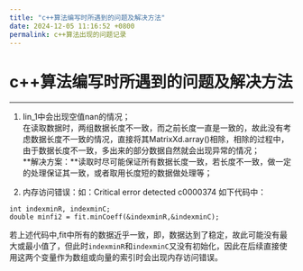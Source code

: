 ```yaml
---
title: "c++算法编写时所遇到的问题及解决方法"
date: 2024-12-05 11:16:52 +0800
permalink: c++算法出现的问题记录
---
```

# c++算法编写时所遇到的问题及解决方法

***
1. Iin_1中会出现空值nan的情况；  
在读取数据时，两组数据长度不一致，而之前长度一直是一致的，故此没有考虑数据长度不一致的情况，直接将其MatrixXd.array()相除，相除的过程中，由于数据长度不一致，多出来的部分数据自然就会出现异常的情况；  
**解决方案：**读取时尽可能保证所有数据长度一致，若长度不一致，做一定的处理保证其一致，或者取用长度短的数据做处理等；

2. 内存访问错误：如：Critical error detected c0000374
如下代码中：

```  
int indexminR, indexminC;
double minfi2 = fit.minCoeff(&indexminR,&indexminC);
```  
若上述代码中,fit中所有的数据近乎一致，即，数据达到了稳定，故此可能没有最大或最小值了，但此时`indexminR`和`indexminC`又没有初始化，因此在后续直接使用这两个变量作为数组或向量的索引时会出现内存访问错误。
